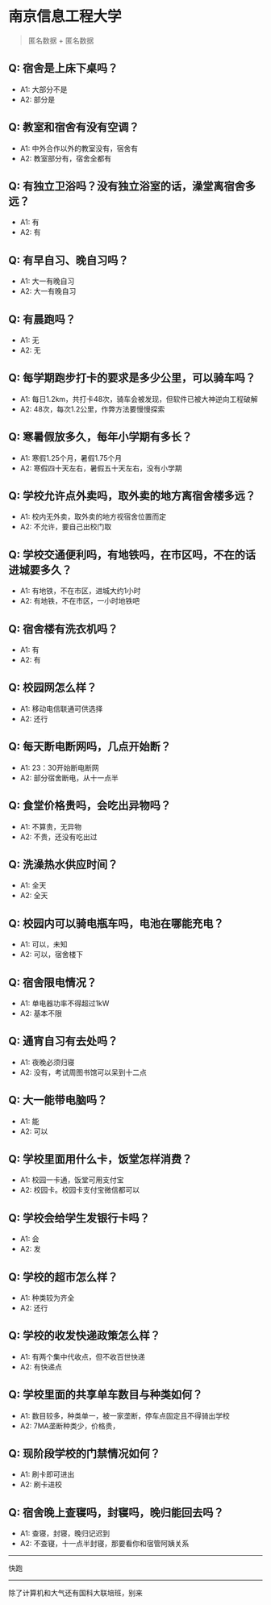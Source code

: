 # 南京信息工程大学
> 匿名数据 + 匿名数据
## Q: 宿舍是上床下桌吗？
- A1: 大部分不是
- A2: 部分是
## Q: 教室和宿舍有没有空调？
- A1: 中外合作以外的教室没有，宿舍有
- A2: 教室部分有，宿舍全都有
## Q: 有独立卫浴吗？没有独立浴室的话，澡堂离宿舍多远？
- A1: 有
- A2: 有
## Q: 有早自习、晚自习吗？
- A1: 大一有晚自习
- A2: 大一有晚自习
## Q: 有晨跑吗？
- A1: 无
- A2: 无
## Q: 每学期跑步打卡的要求是多少公里，可以骑车吗？
- A1: 每日1.2km，共打卡48次，骑车会被发现，但软件已被大神逆向工程破解
- A2: 48次，每次1.2公里，作弊方法要慢慢探索
## Q: 寒暑假放多久，每年小学期有多长？
- A1: 寒假1.25个月，暑假1.75个月
- A2: 寒假四十天左右，暑假五十天左右，没有小学期
## Q: 学校允许点外卖吗，取外卖的地方离宿舍楼多远？
- A1: 校内无外卖，取外卖的地方视宿舍位置而定
- A2: 不允许，要自己出校门取
## Q: 学校交通便利吗，有地铁吗，在市区吗，不在的话进城要多久？
- A1: 有地铁，不在市区，进城大约1小时
- A2: 有地铁，不在市区，一小时地铁吧
## Q: 宿舍楼有洗衣机吗？
- A1: 有
- A2: 有
## Q: 校园网怎么样？
- A1: 移动电信联通可供选择
- A2: 还行
## Q: 每天断电断网吗，几点开始断？
- A1: 23：30开始断电断网
- A2: 部分宿舍断电，从十一点半
## Q: 食堂价格贵吗，会吃出异物吗？
- A1: 不算贵，无异物
- A2: 不贵，还没有吃出过
## Q: 洗澡热水供应时间？
- A1: 全天
- A2: 全天
## Q: 校园内可以骑电瓶车吗，电池在哪能充电？
- A1: 可以，未知
- A2: 可以，宿舍楼下
## Q: 宿舍限电情况？
- A1: 单电器功率不得超过1kW
- A2: 基本不限
## Q: 通宵自习有去处吗？
- A1: 夜晚必须归寝
- A2: 没有，考试周图书馆可以呆到十二点
## Q: 大一能带电脑吗？
- A1: 能
- A2: 可以
## Q: 学校里面用什么卡，饭堂怎样消费？
- A1: 校园一卡通，饭堂可用支付宝
- A2: 校园卡。校园卡支付宝微信都可以
## Q: 学校会给学生发银行卡吗？
- A1: 会
- A2: 发
## Q: 学校的超市怎么样？
- A1: 种类较为齐全
- A2: 还行
## Q: 学校的收发快递政策怎么样？
- A1: 有两个集中代收点，但不收百世快递
- A2: 有快递点
## Q: 学校里面的共享单车数目与种类如何？
- A1: 数目较多，种类单一，被一家垄断，停车点固定且不得骑出学校
- A2: 7MA垄断种类少，价格贵，
## Q: 现阶段学校的门禁情况如何？
- A1: 刷卡即可进出
- A2: 刷卡进校
## Q: 宿舍晚上查寝吗，封寝吗，晚归能回去吗？
- A1: 查寝，封寝，晚归记迟到
- A2: 不查寝，十一点半封寝，那要看你和宿管阿姨关系
***
快跑
***
除了计算机和大气还有国科大联培班，别来